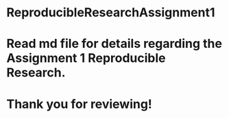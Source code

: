 # ReproducibleResearchAssignment1

# Read md file for details regarding the Assignment 1 Reproducible Research.

# Thank you for reviewing!
